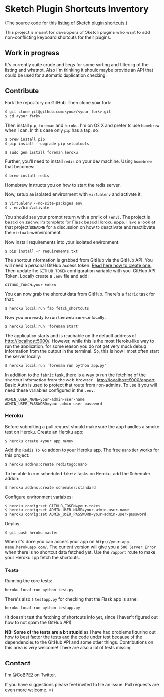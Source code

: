 # Sketch Plugin Shortcuts Inventory

(The source code for this [listing of Sketch plugin shortcuts](http:pluginshortcuts.herokuapp.com).)

This project is meant for developers of Sketch plugins who want to add non-conflicting keyboard shortcuts for their plugins.

## Work in progress

It's currently quite crude and begs for some sorting and filtering of the listing and whatnot. Also I'm thinking it should maybe provide an API that could be used for automatic duplication checking.

## Contribute

Fork the repository on GitHub. Then clone your fork:

    $ git clone git@github.com:<you>/<your fork>.git
    $ cd <your fork>

Then install `pip`, `foreman` and `heroku`. I'm on OS X and prefer to use `homebrew` when I can. In this case only `pip` has a tap, so:

    $ brew install pip
    $ pip install --upgrade pip setuptools

    $ sudo gem install foreman heroku

Further, you'll need to install `redis` on your dev machine. Using `homebrew` that becomes:

    $ brew install redis

Homebrew instructs you on how to start the redis server.

Now, setup an isolated environment with `virtualenv` and activate it:

    $ virtualenv --no-site-packages env
    $ . env/bin/activate

You should see your prompt return with a prefix of `(env)`. The project is based on [zachwill's](https://github.com/zachwill/) template for [Flask based Heroku apps](https://github.com/zachwill/flask_heroku). Have a look at that project's`README` for a discussion on how to deactivate and reactibvate the `virtualenv`environment.

Now install requirements into your isolated environment:

    $ pip install -r requirements.txt

The shortcut information is grabbed from GitHub via the GitHub API. You will need a personal GitHub access token. [Read here how to create one.](https://help.github.com/articles/creating-an-access-token-for-command-line-use/) Then update the `GITHUB_TOKEN` configuration variable with your GitHub API Token. Locally create a `.env` file and add:

    GITHUB_TOKEN=your-token

You can now grab the shorcut data from GitHub. There's a `fabric` task for that:

    $ heroku local:run fab fetch_shortcuts

Now you are ready to run the web service locally:

    $ heroku local:run 'foreman start'

The application starts and is reachable on the default address of [http://localhost:5000/](http://localhost:5000/). However, while this is the most Heroku-like way to run the application, for some reason you do not get very much debug information from the output in the terminal. So, this is how I most often start the server locally:

    $ heroku local:run 'foreman run python app.py'

In addition to the `fabric` task, there is a way to run the fetching of the shortcut information from the web browser - [http://localhost:5000/apport](http://localhost:5000/apport). Basic Auth is used to protect that route from non-admins. To use it you will need these variables configured in the `.env`:

    ADMIN_USER_NAME=your-admin-user-name
    ADMIN_USER_PASSWORD=your-admin-user-password

### Heroku

Before submitting a pull request should make sure the app handles a smoke test on Heroku. Create an Heroku app:

    $ heroku create <your app name>


Add the `Redis To Go` addon to your Heroku app. The free `nano` tier works for this project:

    $ heroku addons:create redistogo:nano

To be able to run scheduled `fabric` tasks on Heroku, add the Scheduler addon:

    $ heroku addons:create scheduler:standard

Configure environment variables:

    $ heroku config:set GITHUB_TOKEN=your-token
    $ heroku config:set ADMIN_USER_NAME=your-admin-user-name
    $ heroku config:set ADMIN_USER_PASSWORD=your-admin-user-password

Deploy:

    $ git push heroku master

When it's done you can access your app on `http://your-app-name.herokuapp.com/`. The current version will give you a `500 Server Error` when there is no shortcut data fetched yet.  Use the `/apport` route to make your Heroku app fetch the shortcuts.

### Tests

Running the core tests:

    heroku local:run python test.py

There's also a `testapp.py` for checking that the Flask app is sane:

    heroku local:run python testapp.py

(It doesn't test the fetching of shortcuts info yet, since I haven't figured out how to not spam the GitHub API)

**NB: Some of the tests are a bit stupid** as I have had problems figuring out how to best factor the tests and the code under test because of the dependencies to the GitHub API and some other things. Contributions on this area is very welcome! There are also a lot of tests missing.

## Contact

I'm [@CoBPEZ](https://twitter.com/cobpez) on Twitter.

If you have suggestions please feel invited to file an issue. Pull requests are even more welcome. =)
